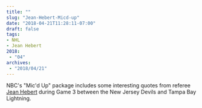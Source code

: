 ```yaml
---
title: ""
slug: "Jean-Hebert-Micd-up"
date: "2018-04-21T11:28:11-07:00"
draft: false
tags:
- NHL
- Jean Hebert
2018:
 - "04"
archives:
 - "2018/04/21"
---
```


NBC's "Mic'd Up" package includes some interesting quotes from referee [Jean Hebert][url-ref] during Game 3 between the New Jersey Devils and Tampa Bay Lightning.

[url-ref]: http://scoutingtherefs.com/2018/04/22273/micd-up-referee-jean-hebert-at-bolts-devils/
